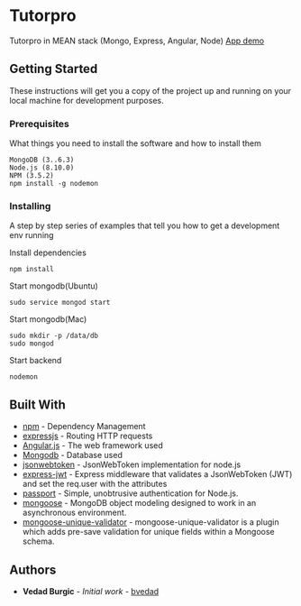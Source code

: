 # Tutorpro

Tutorpro in MEAN stack (Mongo, Express, Angular, Node)
[App demo](https://tutor-pro.herokuapp.com)

## Getting Started

These instructions will get you a copy of the project up and running on your local machine for development purposes.

### Prerequisites

What things you need to install the software and how to install them

```
MongoDB (3..6.3)
Node.js (8.10.0)
NPM (3.5.2)
npm install -g nodemon
```

### Installing

A step by step series of examples that tell you how to get a development env running

Install dependencies

```
npm install
```

Start mongodb(Ubuntu)

```
sudo service mongod start
```

Start mongodb(Mac)

```
sudo mkdir -p /data/db
sudo mongod
```

Start backend

```
nodemon
```

## Built With

* [npm](https://github.com/npm/npm) - Dependency Management
* [expressjs](https://github.com/expressjs/express) - Routing HTTP requests
* [Angular.js](https://github.com/angular/angular.js/) - The web framework used
* [Mongodb](https://github.com/mongodb/mongo) - Database used
* [jsonwebtoken](https://github.com/auth0/node-jsonwebtoken) - JsonWebToken implementation for node.js
* [express-jwt](https://github.com/auth0/express-jwt) - Express middleware that validates a JsonWebToken (JWT) and set the req.user with the attributes
* [passport](https://github.com/jaredhanson/passport) - Simple, unobtrusive authentication for Node.js.
* [mongoose](https://github.com/Automattic/mongoose) - MongoDB object modeling designed to work in an asynchronous environment.
* [mongoose-unique-validator](https://github.com/blakehaswell/mongoose-unique-validator) - mongoose-unique-validator is a plugin which adds pre-save validation for unique fields within a Mongoose schema.

## Authors

* **Vedad Burgic** - *Initial work* - [bvedad](https://github.com/bvedad)
